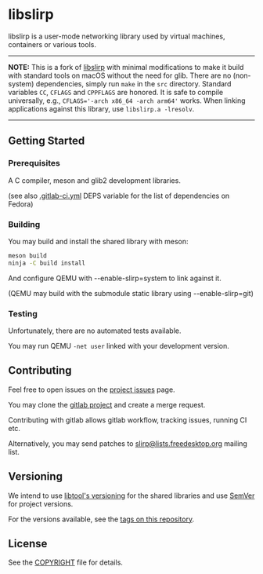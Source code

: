 # libslirp

libslirp is a user-mode networking library used by virtual machines,
containers or various tools.

---

__NOTE:__ This is a fork of [libslirp](https://gitlab.freedesktop.org/slirp) with minimal modifications to make it build with standard tools on macOS without the need for glib. There are no (non-system) dependencies, simply run `make` in the `src` directory. Standard variables `CC`, `CFLAGS` and `CPPFLAGS` are honored. It is safe to compile universally, e.g., `CFLAGS='-arch x86_64 -arch arm64'` works. When linking applications against this library, use `libslirp.a -lresolv`.

---

## Getting Started

### Prerequisites

A C compiler, meson and glib2 development libraries.

(see also [.gitlab-ci.yml](.gitlab-ci.yml) DEPS variable for the list
of dependencies on Fedora)

### Building

You may build and install the shared library with meson:

``` sh
meson build
ninja -C build install
```
And configure QEMU with --enable-slirp=system to link against it.

(QEMU may build with the submodule static library using --enable-slirp=git)

### Testing

Unfortunately, there are no automated tests available.

You may run QEMU ``-net user`` linked with your development version.

## Contributing

Feel free to open issues on the [project
issues](https://gitlab.freedesktop.org/slirp/libslirp/issues) page.

You may clone the [gitlab
project](https://gitlab.freedesktop.org/slirp/libslirp) and create a
merge request.

Contributing with gitlab allows gitlab workflow, tracking issues,
running CI etc.

Alternatively, you may send patches to slirp@lists.freedesktop.org
mailing list.

## Versioning

We intend to use [libtool's
versioning](https://www.gnu.org/software/libtool/manual/html_node/Updating-version-info.html)
for the shared libraries and use [SemVer](http://semver.org/) for
project versions.

For the versions available, see the [tags on this
repository](https://gitlab.freedesktop.org/slirp/libslirp/releases).

## License

See the [COPYRIGHT](COPYRIGHT) file for details.

